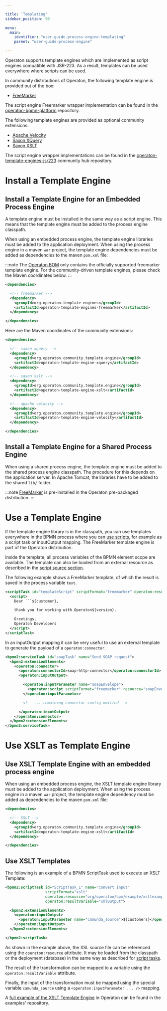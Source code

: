 ```yaml
---

title: 'Templating'
sidebar_position: 90

menu:
  main:
    identifier: "user-guide-process-engine-templating"
    parent: "user-guide-process-engine"

---
```



Operaton supports template engines which are implemented as script engines compatible with
JSR-223. As a result, templates can be used everywhere where scripts can be used.

In community distributions of Operaton, the following template engine is provided out of the
box:

* [FreeMarker][freemarker]

The script engine Freemarker wrapper implementation can be found in the
[operaton-bpmn-platform](https://github.com/operaton/operaton-bpm-platform/tree/master/freemarker-template-engine) repository.

The following template engines are provided as optional community extensions:

* [Apache Velocity][velocity]
* [Saxon XQuery](https://www.saxonica.com/html/documentation12/using-xquery/)
* [Saxon XSLT](https://www.saxonica.com/html/documentation12/using-xsl/)

The script engine wrapper implementations can be found in the
[operaton-template-engines-jsr223][operaton-template-engines-jsr223] community hub repository.

# Install a Template Engine

## Install a Template Engine for an Embedded Process Engine

A template engine must be installed in the same way as a script engine. This means that the template
engine must be added to the process engine classpath.

When using an embedded process engine, the template engine libraries must be added to the
application deployment. When using the process engine in a maven `war` project, the template engine
dependencies must be added as dependencies to the maven `pom.xml` file:

:::note
  The [Operaton BOM](/get-started/apache-maven/) only contains the officially supported freemarker template engine.
  For the community-driven template engines, please check the Maven coordinates below.
:::

```xml
<dependencies>

  <!-- freemarker -->
  <dependency>
    <groupId>org.operaton.template-engines</groupId>
    <artifactId>operaton-template-engines-freemarker</artifactId>
  </dependency>

</dependencies>
```

Here are the Maven coordinates of the community extensions:

```xml
<dependencies>

  <!-- saxon xquery -->
  <dependency>
    <groupId>org.operaton.community.template.engine</groupId>
    <artifactId>operaton-template-engine-xquery</artifactId>
  </dependency>

  <!-- saxon xslt -->
  <dependency>
    <groupId>org.operaton.community.template.engine</groupId>
    <artifactId>operaton-template-engine-xslt</artifactId>
  </dependency>

  <!-- apache velocity -->
  <dependency>
    <groupId>org.operaton.community.template.engine</groupId>
    <artifactId>operaton-template-engine-velocity</artifactId>
  </dependency>

</dependencies>
```


## Install a Template Engine for a Shared Process Engine

When using a shared process engine, the template engine must be added to the shared process engine
classpath. The procedure for this depends on the application server. In Apache Tomcat, the
libraries have to be added to the shared `lib/` folder.

:::note
  [FreeMarker](http://freemarker.org/) is pre-installed in the Operaton pre-packaged distribution.
:::


# Use a Template Engine

If the template engine library is in the classpath, you can use templates everywhere in the BPMN
process where you can [use scripts][use-scripts], for example as a script task or inputOutput mapping.
The FreeMarker template engine is part of the Operaton distribution.

Inside the template, all process variables of the BPMN element scope are available. The
template can also be loaded from an external resource as described in the [script source
section][script-source].

The following example shows a FreeMarker template, of which the result is saved in the process variable
`text`.

```xml
<scriptTask id="templateScript" scriptFormat="freemarker" operaton:resultVariable="text">
  <script>
    Dear ```${customer},

    thank you for working with Operaton${version}.

    Greetings,
    Operaton Developers
  </script>
</scriptTask>
```

In an inputOutput mapping it can be very useful to use an external template to generate the
payload of a `operaton:connector`.

```xml
<bpmn2:serviceTask id="soapTask" name="Send SOAP request">
  <bpmn2:extensionElements>
    <operaton:connector>
      <operaton:connectorId>soap-http-connector</operaton:connectorId>
      <operaton:inputOutput>

        <operaton:inputParameter name="soapEnvelope">
          <operaton:script scriptFormat="freemarker" resource="soapEnvelope.ftl" />
        </operaton:inputParameter>

        <!-- ... remaining connector config omitted -->

      </operaton:inputOutput>
    </operaton:connector>
  </bpmn2:extensionElements>
</bpmn2:serviceTask>
```

# Use XSLT as Template Engine

## Use XSLT Template Engine with an embedded process engine

When using an embedded process engine, the XSLT template engine library must be added to the
application deployment. When using the process engine in a maven `war` project, the template engine
dependency must be added as dependencies to the maven `pom.xml` file:

```xml
<dependencies>

  <!-- XSLT -->
  <dependency>
    <groupId>org.operaton.community.template.engine</groupId>
    <artifactId>operaton-template-engine-xslt</artifactId>
  </dependency>

</dependencies>
```

## Use XSLT Templates

The following is an example of a BPMN ScriptTask used to execute an XSLT Template:

```xml
<bpmn2:scriptTask id="ScriptTask_1" name="convert input"
                  scriptFormat="xslt"
                  operaton:resource="org/operaton/bpm/example/xsltexample/example.xsl"
                  operaton:resultVariable="xmlOutput">

  <bpmn2:extensionElements>
    <operaton:inputOutput>
      <operaton:inputParameter name="camunda_source">${customers}</operaton:inputParameter>
    </operaton:inputOutput>
  </bpmn2:extensionElements>

</bpmn2:scriptTask>
```

As shown in the example above, the XSL source file can be referenced using the `operaton:resource`
attribute. It may be loaded from the classpath or the deployment (database) in the same way as
described for [script tasks][script-source].

The result of the transformation can be mapped to a variable using the `operaton:resultVariable`
attribute.

Finally, the input of the transformation must be mapped using the special variable `camunda_source`
using a `<operaton:inputParameter ... />` mapping.

A [full example of the XSLT Template Engine][xslt-example] in Operaton can be found in the
examples' repository.


[freemarker]: http://freemarker.org/
[velocity]: http://velocity.apache.org/
[operaton-template-engines-jsr223]: https://github.com/operaton-community-hub/operaton-template-engines-jsr223
[use-scripts]: ../process-engine/scripting.md
[script-source]: ../process-engine/scripting.md#script-source
[xslt-example]: https://github.com/operaton/operaton-bpm-examples/tree/master/scripttask/xslt-scripttask
